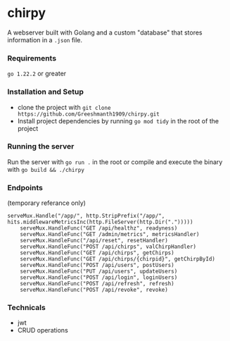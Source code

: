 # chirpy
A webserver built with Golang and a custom "database" that stores information in a `.json` file.

### Requirements
`go 1.22.2` or greater

### Installation and Setup
- clone the project with `git clone https://github.com/Greeshmanth1909/chirpy.git`
- Install project dependencies by running `go mod tidy` in the root of the project

### Running the server
Run the server with `go run .` in the root or compile and execute the binary with `go build && ./chirpy`

### Endpoints
(temporary referance only)
```
serveMux.Handle("/app/", http.StripPrefix("/app/", hits.middlewareMetricsInc(http.FileServer(http.Dir(".")))))
    serveMux.HandleFunc("GET /api/healthz", readyness)
    serveMux.HandleFunc("GET /admin/metrics", metricsHandler)
    serveMux.HandleFunc("/api/reset", resetHandler)
    serveMux.HandleFunc("POST /api/chirps", valChirpHandler)
    serveMux.HandleFunc("GET /api/chirps", getChirps)
    serveMux.HandleFunc("GET /api/chirps/{chirpid}", getChirpById)
    serveMux.HandleFunc("POST /api/users", postUsers)
    serveMux.HandleFunc("PUT /api/users", updateUsers)
    serveMux.HandleFunc("POST /api/login", loginUsers)
    serveMux.HandleFunc("POST /api/refresh", refresh)
    serveMux.HandleFunc("POST /api/revoke", revoke)
```

### Technicals
- jwt
- CRUD operations
